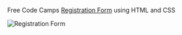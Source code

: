 Free Code Camps [Registration Form](https://www.freecodecamp.org/learn/2022/responsive-web-design/#learn-html-forms-by-building-a-registration-form) using HTML and CSS

![Registration Form](https://user-images.githubusercontent.com/68226299/172093688-7a41ac9c-f6c0-412a-9b0a-15ecdfd65e08.png)

